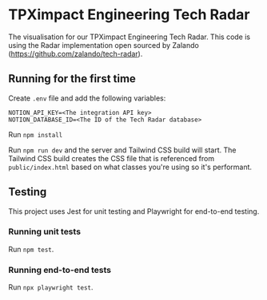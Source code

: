 # TPXimpact Engineering Tech Radar

The visualisation for our TPXimpact Engineering Tech Radar. This code is using the Radar implementation open sourced by Zalando (https://github.com/zalando/tech-radar).

## Running for the first time
Create `.env` file and add the following variables:
```
NOTION_API_KEY=<The integration API key>
NOTION_DATABASE_ID=<The ID of the Tech Radar database>
```

Run `npm install`

Run `npm run dev` and the server and Tailwind CSS build will start. The Tailwind CSS build creates the CSS file that is referenced from `public/index.html` based on what classes you're using so it's performant.

## Testing
This project uses Jest for unit testing and Playwright for end-to-end testing.

### Running unit tests
Run `npm test`.

### Running end-to-end tests
Run `npx playwright test`.